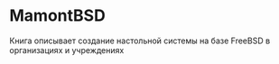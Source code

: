 # MamontBSD
Книга описывает создание настольной системы на базе FreeBSD в организациях и учреждениях
